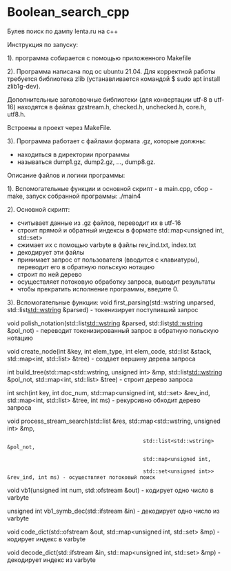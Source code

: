 # Boolean_search_cpp
Булев поиск по дампу lenta.ru на c++

Инструкция по запуску:

1). программа собирается с помощью приложенного Makefile

2). Программа написана под ос ubuntu 21.04. Для корректной работы требуется библиотека zlib (устанавливается командой $ sudo apt install zlib1g-dev). 

Дополнительные заголовочные библиотеки (для конвертации utf-8 в utf-16) находятся в файлах gzstream.h, checked.h, unchecked.h, core.h, utf8.h. 

Встроены в проект через MakeFile.

3). Программа работает с файлами формата .gz, которые должны:
- находиться в директории программы
- называться dump1.gz, dump2.gz, ..., dump8.gz.

Описание файлов и логики программы:

1). Вспомогательные функции и основной скрипт - в main.cpp, сбор - make, запуск собранной программы: ./main4

2). Основной скрипт:

* считывает данные из .gz файлов, переводит их в utf-16
* строит прямой и обратный индексы в формате std::map<unsigned int, std::set<unsigned int>>
* сжимает их с помощью varbyte в файлы rev_ind.txt, index.txt
* декодирует эти файлы
* принимает запрос от пользователя (вводится с клавиатуры), переводит его в обратную польскую нотацию
* строит по ней дерево
* осуществляет потоковую обработку запроса, выводит результаты
* чтобы прекратить исполнение программы, введите 0.
  
3). Вспомогательные функции:
void first_parsing(std::wstring unparsed, std::list<std::wstring> &parsed) - токенизирует поступивший запрос
  
void polish_notation(std::list<std::wstring> &parsed, std::list<std::wstring> &pol_not) - переводит токенизированный запрос в обратную польскую нотацию
  
void create_node(int &key, int elem_type, int elem_code, std::list<int> &stack, std::map<int, std::list<int>> &tree) - создает вершину дерева запроса
  
int build_tree(std::map<std::wstring, unsigned int> &mp, std::list<std::wstring> &pol_not, std::map<int, std::list<int>> &tree) - строит дерево запроса
  
int srch(int key, int doc_num, std::map<unsigned int, std::set<unsigned int>> &rev_ind, std::map<int, std::list<int>> &tree, int ms) - рекурсивно обходит дерево запроса
  
void process_stream_search(std::list<int> &res, std::map<std::wstring, unsigned int> &mp,
  
                                                std::list<std::wstring> &pol_not, 
  
                                                std::map<unsigned int, 
                                                                  
                                                std::set<unsigned int>> &rev_ind, int ms) - осуществляет потоковый поиск
  
void vb1(unsigned int num, std::ofstream &out) - кодирует одно число в varbyte
  
unsigned int vb1_symb_dec(std::ifstream &in) - декодирует одно число из varbyte
  
void code_dict(std::ofstream &out, std::map<unsigned int, std::set<unsigned int>> &mp) - кодирует индекс в varbyte
  
void decode_dict(std::ifstream &in, std::map<unsigned int, std::set<unsigned int>> &mp) - декодирует индекс из varbyte









